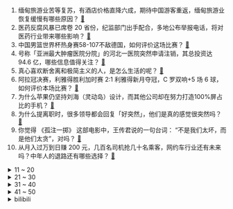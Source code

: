 1. 缅甸旅游业苦等复苏，有酒店价格直降六成，期待中国游客重返，缅甸旅游业恢复缓慢有哪些原因？ [:link:](https://www.zhihu.com/question/616944849)
2. 医药反腐风暴已席卷 20 省份，纪监部门出手配合，多地公布举报电话，将对医药行业带来哪些影响？ [:link:](https://www.zhihu.com/question/616914783)
3. 中国男篮世界杯热身赛58-107不敌德国，如何评价这场比赛？ [:link:](https://www.zhihu.com/question/617044652)
4. 号称「亚洲最大肿瘤医院分院」的河北一医院突然申请注销，其总投资达 94.6 亿，哪些信息值得关注？ [:link:](https://www.zhihu.com/question/616754792)
5. 真心喜欢断舍离和极简主义的人，是怎么生活的呢？ [:link:](https://www.zhihu.com/question/381586426)
6. 阿拉冠决赛，利雅得胜利加时赛 2:1 利雅得新月夺冠，C 罗双响+5 场 6 球，如何评价本场比赛？ [:link:](https://www.zhihu.com/question/617042921)
7. 为什么苹果仍坚持刘海（灵动岛）设计，而其他公司却在努力打造100%屏占比的手机？ [:link:](https://www.zhihu.com/question/616707855)
8. 为什么提离职时，很多领导都会回复「好突然」，他们是真的感觉很突然吗？ [:link:](https://www.zhihu.com/question/616777475)
9. 你觉得 《孤注一掷》 这部电影中，王传君说的一句台词： “不是我们太坏，而是他们太贪”，对吗？ [:link:](https://www.zhihu.com/question/616754676)
10. 从月入过万到日赚 200 元，几百名司机抢几十名乘客，网约车行业还有未来吗？中年人的退路还有哪些选择？ [:link:](https://www.zhihu.com/question/616792844)
<details>
<summary>11 ~ 20</summary>

11. 久违的商战开打，盒马移山价内涵山姆，任何商品比对方低一元，如何从商业角度解读？ [:link:](https://www.zhihu.com/question/616933251)
12. 离职已经两年了，今天接到原单位的电话给了处分还要求退回绩效工资，合理吗？ [:link:](https://www.zhihu.com/question/616380579)
13. 清洁工躺车库午睡被碾身亡，司机被羁押 366 天判无罪，获赔 21 万，具体情况如何，如何看待此判决？ [:link:](https://www.zhihu.com/question/616740423)
14. 梅西中国行草坪 499 元一块，专家称「从球迷的角度，他们认为这有一定价值」，如何看待此事？ [:link:](https://www.zhihu.com/question/616956912)
15. 为何UPS(不间断电源)的电池还是铅酸蓄电池而不是锂电池？ [:link:](https://www.zhihu.com/question/49687208)
16. 李嘉诚「7 折」楼盘开卖，626 套引三万人次争抢，成香港史上认购量最多的新盘，哪些信息值得关注？ [:link:](https://www.zhihu.com/question/616956942)
17. 职场新人如何避免在职场中成为传话筒的角色？ [:link:](https://www.zhihu.com/question/265617530)
18. 《孤注一掷》里，王传君饰演的陆秉坤到底是怎样的一个人？ [:link:](https://www.zhihu.com/question/616199619)
19. 游泳给你带来哪些改变？ [:link:](https://www.zhihu.com/question/432737703)
20. 如何看待银行人自嘲贴钱上班，揽储靠网购、100 万存 1 天贴 180 元？银行工作还是「金饭碗」吗？ [:link:](https://www.zhihu.com/question/616791447)
</details>
<details>
<summary>21 ~ 30</summary>

21. 如果战锤40k的两位失踪原体有一位中国风原体，那他的故事大概可能是什么样的？ [:link:](https://www.zhihu.com/question/616845854)
22. 如何评价《乐队的夏天》第三季? [:link:](https://www.zhihu.com/question/616786772)
23. 自己做饭会省钱吗？ [:link:](https://www.zhihu.com/question/616615733)
24. 谍战剧《潜行者》中有哪些细思极恐的细节？ [:link:](https://www.zhihu.com/question/614306588)
25. 「学习困难」门诊暑期迎就诊高峰，成绩不好就是学习困难吗？如何辨别与解决学习困难问题？ [:link:](https://www.zhihu.com/question/616983872)
26. 黄健翔谈女足未来「未来的中心一定是欧洲，大环境发生了巨变，要明确一线队技战术风格」，如何评价他的观点？ [:link:](https://www.zhihu.com/question/616756558)
27. 神选中了很多孩子，选择将他的力量送给他们，你是其中一人，你会想要哪一项超能力呢？ [:link:](https://www.zhihu.com/question/615287212)
28. 十九世纪拥有两万英镑是什么概念? [:link:](https://www.zhihu.com/question/587100310)
29. 可以看看大家记录生活的照片吗? [:link:](https://www.zhihu.com/question/614458525)
30. 喜茶原神再次联名导致小程序崩盘，你会为品牌联名买单吗？ [:link:](https://www.zhihu.com/question/616768891)
</details>
<details>
<summary>31 ~ 40</summary>

31. 红楼梦里，薛宝钗的穿着，为什么总是半新不旧的？ [:link:](https://www.zhihu.com/question/614857439)
32. 如何评价《红楼梦》中的贾政？ [:link:](https://www.zhihu.com/question/37060838)
33. 人生最大的成功是什么？ [:link:](https://www.zhihu.com/question/615710396)
34. 你是否更乐于使用开源软件? [:link:](https://www.zhihu.com/question/614555327)
35. 官方通报网传深圳南山医院整形科医生被妻子举报，纪检监察机构已介入调查，哪些信息值得关注？ [:link:](https://www.zhihu.com/question/616948331)
36. 赛博朋克小说中，往往会出现“义体”这一元素，那么是哪些原因让人放弃了原本的血肉之躯，选择了机械改造？ [:link:](https://www.zhihu.com/question/616489305)
37. 如何评价《孤注一掷》里张艺兴的表现？ [:link:](https://www.zhihu.com/question/616379496)
38. 多地试行「信用就医」，实现先诊治后缴费，如何使先诊疗后付费更好推行？医疗诚信体系的建立有多重要？ [:link:](https://www.zhihu.com/question/616770412)
39. 开惯了电动汽车，是不是再也不愿开燃油车了，是这样吗，为什么？ [:link:](https://www.zhihu.com/question/614995575)
40. 药代贿赂医生，甚至提供情色交易，如何看待此事，涉事方将会受到什么处罚？ [:link:](https://www.zhihu.com/question/616781025)
</details>
<details>
<summary>41 ~ 50</summary>

41. 英超新赛季揭幕，经历了大幅度人员调整，曼城能否实现英超四连冠？ [:link:](https://www.zhihu.com/question/616577226)
42. 拜仁官宣 30 岁凯恩加盟，签约至 2027 年，转会费总价 1.2 亿欧，如何看待这项转会？ [:link:](https://www.zhihu.com/question/616957812)
43. 2023年8月12日lck夏季赛季后赛，gen 3:2 战胜 t1，如何评价这场比赛? [:link:](https://www.zhihu.com/question/616965585)
44. 为什么星系的边缘会“翘”起来？ [:link:](https://www.zhihu.com/question/52674908)
45. 研究称黑洞周围存在暗物质，这意味着什么？ [:link:](https://www.zhihu.com/question/616959595)
46. 如果华为满血回归，对哪家友商影响最大？ [:link:](https://www.zhihu.com/question/616665056)
47. 如果最终boss不是辉夜，而是宇智波斑，鸣人和佐助还能获胜吗？ [:link:](https://www.zhihu.com/question/584744162)
48. 《孤注一掷》里阿才为什么要放掉金晨？ [:link:](https://www.zhihu.com/question/616038152)
49. 插混日渐火爆，东风本田也出了不少插混车型，实际驾驶体验怎么样？ [:link:](https://www.zhihu.com/question/616793042)
50. 石家庄一中学高三暑假提前开学，遭举报后叫停，文教局回应已处理涉事学校，如何看待高三提前开学？ [:link:](https://www.zhihu.com/question/616754334)
</details><details>
<summary>bilibili</summary>

</details>